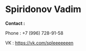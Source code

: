 # **Spiridonov Vadim**
 **Contact :**
 
 Phone : +7 (996)  728-91-58
 
 VK    : https://vk.com/spleeeeeeen
